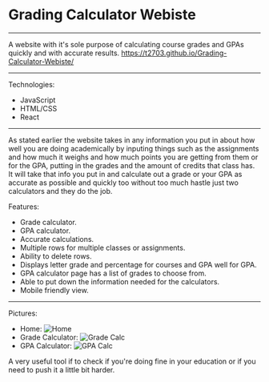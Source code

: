 # Grading Calculator Webiste
_________________________

A website with it's sole purpose of calculating course grades and GPAs quickly and with accurate results. 
https://t2703.github.io/Grading-Calculator-Webiste/
_________________________

Technologies:
- JavaScript
- HTML/CSS
- React

_________________________

As stated earlier the website takes in any information you put in about how well you are doing academically by inputing things such as the assignments and how much it weighs and how much points
you are getting from them or for the GPA, putting in the grades and the amount of credits that class has. It will take that info you put in and calculate out a grade or your GPA as accurate as possible and quickly too
without too much hastle just two calculators and they do the job. 

Features:
- Grade calculator.
- GPA calculator.
- Accurate calculations.
- Multiple rows for multiple classes or assignments.
- Ability to delete rows.
- Displays letter grade and percentage for courses and GPA well for GPA.
- GPA calculator page has a list of grades to choose from.
- Able to put down the information needed for the calculators.
- Mobile friendly view.
_________________________

Pictures:
- Home: ![Home](https://github.com/T2703/Grading-Calculator-Webiste/assets/113402224/dcad5990-5aa0-407c-9081-9a344c024c72)
- Grade Calculator: ![Grade Calc](https://github.com/T2703/Grading-Calculator-Webiste/assets/113402224/ac770bb8-847a-4abd-a344-851895856339)
- GPA Calculator: ![GPA Calc](https://github.com/T2703/Grading-Calculator-Webiste/assets/113402224/4e829c91-04dc-477f-8243-f296abf2ce6c)

A very useful tool if to check if you're doing fine in your education or if you need to push it a little bit harder.
